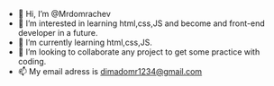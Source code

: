 - 👋 Hi, I’m @Mrdomrachev
- 👀 I’m interested in learning html,css,JS and become and front-end developer in a future.
- 🌱 I’m currently learning html,css,JS.
- 💞️ I’m looking to collaborate any project to get some practice with coding.
- 📫 My email adress is dimadomr1234@gmail.com

<!---
Mrdomrachev/Mrdomrachev is a ✨ special ✨ repository because its `README.md` (this file) appears on your GitHub profile.
You can click the Preview link to take a look at your changes.
--->
